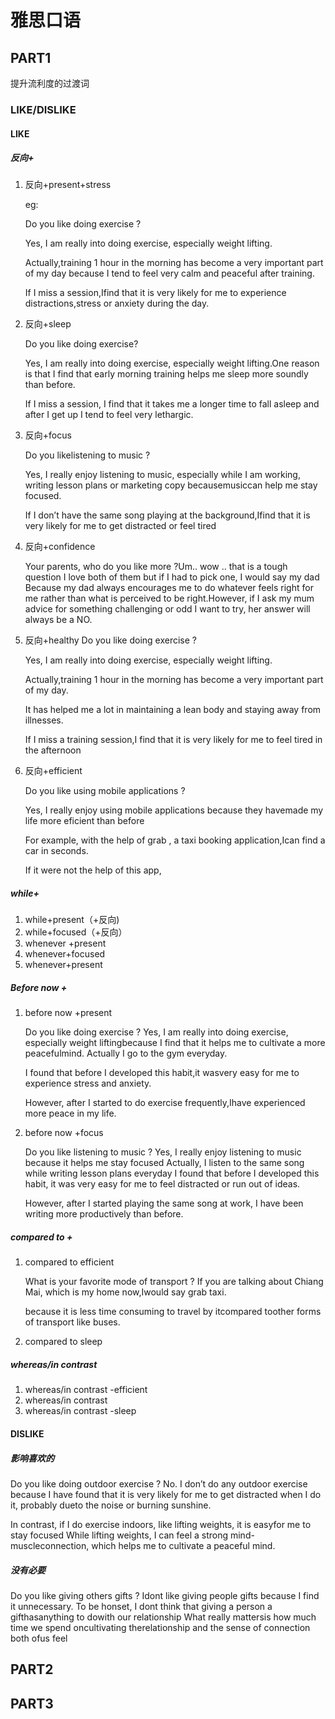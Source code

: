 # 雅思口语


<!--more-->

## PART1

提升流利度的过渡词

### LIKE/DISLIKE

#### LIKE

##### 反向+

1. 反向+present+stress

   eg:

   Do you like doing exercise ?

   Yes, I am really into doing exercise, especially weight lifting.

   Actually,training 1 hour in the morning has become a very important part of my day because I tend to feel very calm and peaceful after training.

   If I miss a session,Ifind that it is very likely for me to experience distractions,stress or anxiety during the day.

   

2. 反向+sleep

   Do you like doing exercise?

   Yes, I am really into doing exercise, especially weight lifting.One reason is that I find that early morning training helps me sleep more soundly than before.

   If I miss a session, I find that it takes me a longer time to fall asleep and after I get up I tend to feel very lethargic.

3. 反向+focus

   Do you likelistening to music ?

   Yes, I really enjoy listening to music, especially while I am working, writing lesson plans or marketing copy becausemusiccan help me stay focused.

   If I don’t have the same song playing at the background,Ifind that it is very likely for me to get distracted or feel tired

4. 反向+confidence

   Your parents, who do you like more ?Um.. wow .. that is a tough question I love both of them but if I had to pick one, I would say my dad Because my dad always encourages me to do whatever feels right for me rather than what is perceived to be right.However, if I ask my mum advice for something challenging or odd I want to try, her answer will always be a NO.

5. 反向+healthy
   Do you like doing exercise ?

   Yes, I am really into doing exercise, especially weight lifting.

   Actually,training 1 hour in the morning has become a very important part of my day.

   It has helped me a lot in maintaining a lean body and staying away from illnesses.

   If I miss a training session,I find that it is very likely for me to feel tired in the afternoon

6. 反向+efficient

   Do you like using mobile applications ?

   Yes, I really enjoy using mobile applications because they havemade my life more eficient than before

   For example, with the help of grab , a taxi booking application,Ican find a car in seconds.

   If it were not the help of this app,

##### while+

1. while+present（+反向)
2. while+focused（+反向）
3. whenever +present
4. whenever+focused
5. whenever+present

##### Before now + 

1. before now +present

   Do you like doing exercise ?
   Yes, I am really into doing exercise, especially weight liftingbecause I find that it helps me to cultivate a more peacefulmind.
   Actually I go to the gym everyday.

   I found that before I developed this habit,it wasvery easy for me to experience stress and anxiety.

   However, after I started to do exercise frequently,Ihave experienced more peace in my life.

2. before now +focus

   Do you like listening to music ?
   Yes, I really enjoy listening to music because it helps me stay focused
   Actually, I listen to the same song while writing lesson plans everyday
   I found that before I developed this habit,
   it was very easy for me to feel distracted or run out of ideas.

   However, after I started playing the same song at work, I have been writing more productively than before.

##### compared to +

1. compared to efficient

   What is your favorite mode of transport ?
   If you are talking about Chiang Mai, which is my home now,Iwould say grab taxi.

   because it is less time consuming to travel by itcompared toother forms of transport like buses.

2. compared to sleep

##### whereas/in contrast

1. whereas/in contrast -efficient
2. whereas/in contrast 
3. whereas/in contrast -sleep

#### DISLIKE

##### 影响喜欢的

Do you like doing outdoor exercise ?
No. I don’t do any outdoor exercise because I have found that it is very likely for me to get distracted when I do it, probably dueto the noise or burning sunshine.

In contrast, if I do exercise indoors, like lifting weights, it is easyfor me to stay focused
While lifting weights, I can feel a strong mind-muscleconnection, which helps me to cultivate a peaceful mind.

##### 没有必要

Do you like giving others gifts ?
Idont like giving people gifts because I find it unnecessary.
To be honset, I dont think that giving a person a gifthasanything to dowith our relationship
What really mattersis how much time we spend oncultivating therelationship and the sense of connection both ofus feel











## PART2

## PART3

